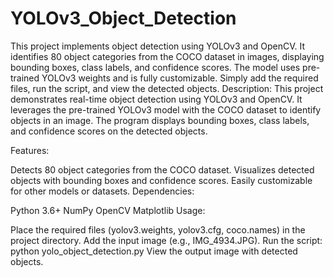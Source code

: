 # YOLOv3_Object_Detection
This project implements object detection using YOLOv3 and OpenCV. It identifies 80 object categories from the COCO dataset in images, displaying bounding boxes, class labels, and confidence scores. The model uses pre-trained YOLOv3 weights and is fully customizable. Simply add the required files, run the script, and view the detected objects.
Description:
This project demonstrates real-time object detection using YOLOv3 and OpenCV. It leverages the pre-trained YOLOv3 model with the COCO dataset to identify objects in an image. The program displays bounding boxes, class labels, and confidence scores on the detected objects.

Features:

Detects 80 object categories from the COCO dataset.
Visualizes detected objects with bounding boxes and confidence scores.
Easily customizable for other models or datasets.
Dependencies:

Python 3.6+
NumPy
OpenCV
Matplotlib
Usage:

Place the required files (yolov3.weights, yolov3.cfg, coco.names) in the project directory.
Add the input image (e.g., IMG_4934.JPG).
Run the script:
python yolo_object_detection.py
View the output image with detected objects.
